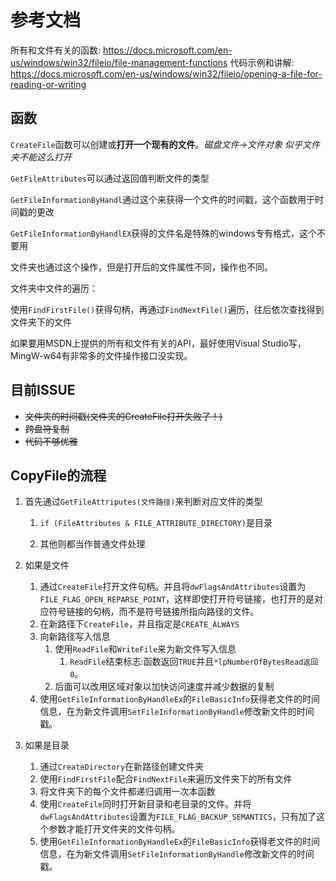 # 参考文档

所有和文件有关的函数:
<https://docs.microsoft.com/en-us/windows/win32/fileio/file-management-functions>
代码示例和讲解:
<https://docs.microsoft.com/en-us/windows/win32/fileio/opening-a-file-for-reading-or-writing>

## 函数

`CreateFile`函数可以创建或**打开一个现有的文件**。*磁盘文件->文件对象* *似乎文件夹不能这么打开*

`GetFileAttributes`可以通过返回值判断文件的类型

`GetFileInformationByHandl`通过这个来获得一个文件的时间戳，这个函数用于时间戳的更改

`GetFileInformationByHandlEX`获得的文件名是特殊的windows专有格式，这个不要用

文件夹也通过这个操作，但是打开后的文件属性不同，操作也不同。 

文件夹中文件的遍历：

使用`FindFirstFile()`获得句柄，再通过`FindNextFile()`遍历，往后依次查找得到文件夹下的文件

如果要用MSDN上提供的所有和文件有关的API，最好使用Visual Studio写，MingW-w64有非常多的文件操作接口没实现。

## 目前ISSUE

* ~~文件夹的时间戳(文件夹的CreateFile打开失败了！)~~
* ~~跨盘符复制~~
* ~~代码不够优雅~~

## CopyFile的流程

1. 首先通过`GetFileAttriputes(文件路径)`来判断对应文件的类型
   1. `if (FileAttributes & FILE_ATTRIBUTE_DIRECTORY)`是目录

   2. 其他则都当作普通文件处理

2. 如果是文件
   1. 通过`CreateFile`打开文件句柄。并且将`dwFlagsAndAttributes`设置为`FILE_FLAG_OPEN_REPARSE_POINT`，这样即使打开符号链接，也打开的是对应符号链接的句柄，而不是符号链接所指向路径的文件。
   2. 在新路径下`CreateFile`，并且指定是`CREATE_ALWAYS`
   3. 向新路径写入信息
      1. 使用`ReadFile`和`WriteFile`来为新文件写入信息
         1. `ReadFile`结束标志:函数返回`TRUE`并且`*lpNumberOfBytesRead返回0`。
      2. 后面可以改用区域对象以加快访问速度并减少数据的复制
   4. 使用`GetFileInformationByHandleEx`的`FileBasicInfo`获得老文件的时间信息，在为新文件调用`SetFileInformationByHandle`修改新文件的时间戳。
3. 如果是目录
   1. 通过`CreateDirectory`在新路径创建文件夹
   2. 使用`FindFirstFile`配合`FindNextFile`来遍历文件夹下的所有文件
   3. 将文件夹下的每个文件都递归调用一次本函数
   4. 使用`CreateFile`同时打开新目录和老目录的文件。并将`dwFlagsAndAttributes`设置为`FILE_FLAG_BACKUP_SEMANTICS`，只有加了这个参数才能打开文件夹的文件句柄。
   5. 使用`GetFileInformationByHandleEx`的`FileBasicInfo`获得老文件的时间信息，在为新文件调用`SetFileInformationByHandle`修改新文件的时间戳。
